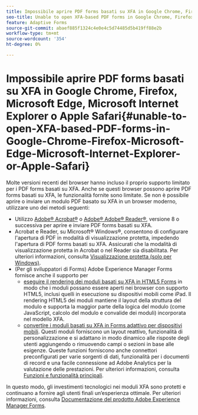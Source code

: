 ```yaml
---
title: Impossibile aprire PDF forms basati su XFA in Google Chrome, Firefox, Microsoft Edge, Microsoft Internet Explorer o Apple Safari
seo-title: Unable to open XFA-based PDF forms in Google Chrome, Firefox, Microsoft Edge, Microsoft Internet Explorer, or Apple Safari
feature: Adaptive Forms
source-git-commit: abaef885f1324c4e0e4c5d74485d5b419ff88e2b
workflow-type: tm+mt
source-wordcount: '354'
ht-degree: 0%

---
```



# Impossibile aprire PDF forms basati su XFA in Google Chrome, Firefox, Microsoft Edge, Microsoft Internet Explorer o Apple Safari{#unable-to-open-XFA-based-PDF-forms-in-Google-Chrome-Firefox-Microsoft-Edge-Microsoft-Internet-Explorer-or-Apple-Safari}

Molte versioni recenti del browser hanno incluso il proprio supporto limitato per i PDF forms basati su XFA. Anche se questi browser possono aprire PDF forms basati su XFA, le funzionalità fornite sono limitate. Se non è possibile aprire o inviare un modulo PDF basato su XFA in un browser moderno, utilizzare uno dei metodi seguenti:

* Utilizzo [Adobe® Acrobat®](https://www.adobe.com/acrobat.html) o [Adobe® Adobe® Reader®](https://get.adobe.com/reader/), versione 8 o successiva per aprire e inviare PDF forms basati su XFA.
* Acrobat e Reader, su Microsoft® Windows®, consentono di configurare l&#39;apertura di PDF in modalità di visualizzazione protetta, impedendo l&#39;apertura di PDF forms basati su XFA. Assicurati che la modalità di visualizzazione protetta in Acrobat o nel Reader sia disabilitata. Per ulteriori informazioni, consulta [Visualizzazione protetta (solo per Windows)](https://helpx.adobe.com/in/reader/using/protected-mode-windows.html).
* (Per gli sviluppatori di Forms) Adobe Experience Manager Forms fornisce anche il supporto per
   * [eseguire il rendering dei moduli basati su XFA in HTML5 Forms](https://experienceleague.adobe.com/docs/experience-manager-65/forms/html5-forms/introduction.html?#key-capabilities-of-html-forms-br) in modo che i moduli possano essere aperti nei browser con supporto HTML5, inclusi quelli in esecuzione su dispositivi mobili come iPad. Il rendering HTML5 dei moduli mantiene il layout della struttura del modulo e supporta la maggior parte della logica del modulo (come JavaScript, calcolo del modulo e convalide dei moduli) incorporata nel modello XFA.
   * [convertire i moduli basati su XFA in Forms adattivo per dispositivi mobili](https://experienceleague.adobe.com/docs/experience-manager-65/forms/adaptive-forms-basic-authoring/creating-adaptive-form.html?#create-an-adaptive-form-based-on-an-xfa-form-template). Questi moduli forniscono un layout reattivo, funzionalità di personalizzazione e si adattano in modo dinamico alle risposte degli utenti aggiungendo o rimuovendo campi o sezioni in base alle esigenze. Queste funzioni forniscono anche connettori preconfigurati per varie sorgenti di dati, funzionalità per i documenti di record e una facile connessione ad Adobe Analytics per la valutazione delle prestazioni. Per ulteriori informazioni, consulta [Funzioni e funzionalità principali](https://experienceleague.adobe.com/docs/experience-manager-cloud-service/content/forms/key-features.html).

In questo modo, gli investimenti tecnologici nei moduli XFA sono protetti e continuano a fornire agli utenti finali un’esperienza ottimale. Per ulteriori informazioni, consulta [Documentazione del prodotto Adobe Experience Manager Forms](https://experienceleague.adobe.com/docs/experience-manager-cloud-service/content/forms/home.html).
